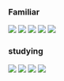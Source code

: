 ### Familiar
<a href="https://ko.reactjs.org/" target="_blank"><img src="https://img.shields.io/badge/React-61DAFB?style=flat-square&logo=React&logoColor=white"/></a>
<a href="https://javascript.info/" target="_blank"><img src="https://img.shields.io/badge/JavaScript-F7DF1E?style=flat-square&logo=JavaScript&logoColor=white"/></a>
<a href="https://ko.redux.js.org/" target="_blank"><img src="https://img.shields.io/badge/Redux-764ABC?style=flat-square&logo=Redux&logoColor=white"/></a>
<a href="https://firebase.google.com/" target="_blank"><img src="https://img.shields.io/badge/Firebase-FFCA28?style=flat-square&logo=Firebase&logoColor=white"/></a>
<a href="https://styled-components.com/" target="_blank"><img src="https://img.shields.io/badge/Styled-components-DB7093?style=flat-square&logo=Styled-components&logoColor=white"/></a>
### studying
<a href="https://www.typescriptlang.org/docs/" target="_blank"><img src="https://img.shields.io/badge/TypeScript-3178C6?style=flat-square&logo=TypeScript&logoColor=white"/></a>
<a href="https://www.typescriptlang.org/docs/" target="_blank"><img src="https://img.shields.io/badge/Data Structure-945DD6?style=flat-square&logo=&logoColor=white"/></a>
<a href="https://www.typescriptlang.org/docs/" target="_blank"><img src="https://img.shields.io/badge/Algorithm-EF2D5E?style=flat-square&logo=&logoColor=white"/></a>
<a href="https://www.typescriptlang.org/docs/" target="_blank"><img src="https://img.shields.io/badge/MobX-FF9955?style=flat-square&logo=MobX&logoColor=white"/></a>
